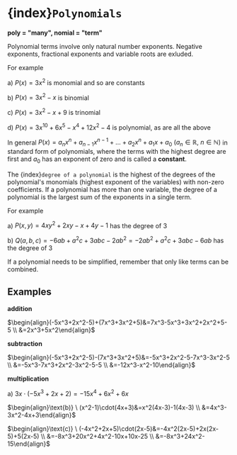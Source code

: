 # {index}`Polynomials`
**poly = "many", nomial = "term"**

Polynomial terms involve only natural number exponents. Negative exponents, fractional exponents and variable roots are exluded.

For example

a) $P(x)=3x^2$ is monomial and so are constants

b) $P(x)=3x^2-x$ is binomial

c) $P(x)=3x^2-x+9$ is trinomial

d) $P(x)=3x^{10}+6x^5-x^4+12x^2-4$ is polynomial, as are all the above

In general $P(x)=a_nx^n+a_{n-1}x^{n-1}+...+a_2x^n+a_1x+a_0\ (a_n\in\mathbb{R}{,}\ n\in\mathbb{N})$ in standard form of polynomials, where the terms with the highest degree are first and $a_0$ has an exponent of zero and is called a **constant**.

The {index}`degree of a polynomial` is the highest of the degrees of the polynomial's monomials (highest exponent of the variables) with non-zero coefficients. If a polynomial has more than one variable, the degree of a polynomial is the largest sum of the exponents in a single term.

For example

a) $P(x{,}y)=4xy^2+2xy-x+4y-1$ has the degree of 3

b) $Q(a{,}b{,}c)=-6ab+a^2c+3abc-2ab^2=-2ab^2+a^2c+3abc-6ab$ has the degree of 3

If a polynomial needs to be simplified, remember that only like terms can be combined.


## Examples

**addition**

$\begin{align}(-5x^3+2x^2-5)+(7x^3+3x^2+5)&=7x^3-5x^3+3x^2+2x^2+5-5 \\
&=2x^3+5x^2\end{align}$

**subtraction**

$\begin{align}(-5x^3+2x^2-5)-(7x^3+3x^2+5)&=-5x^3+2x^2-5-7x^3-3x^2-5 \\
&=-5x^3-7x^3+2x^2-3x^2-5-5 \\
&=-12x^3-x^2-10\end{align}$

**multiplication**

$\text{a)} \ 3x\cdot(-5x^3+2x+2)=-15x^4+6x^2+6x$

$\begin{align}\text{b)} \ (x^2-1)\cdot(4x+3)&=x^2(4x-3)-1(4x-3) \\
&=4x^3-3x^2-4x+3\end{align}$

$\begin{align}\text{c)} \ (-4x^2+2x+5)\cdot(2x-5)&=-4x^2(2x-5)+2x(2x-5)+5(2x-5) \\
&=-8x^3+20x^2+4x^2-10x+10x-25 \\
&=-8x^3+24x^2-15\end{align}$